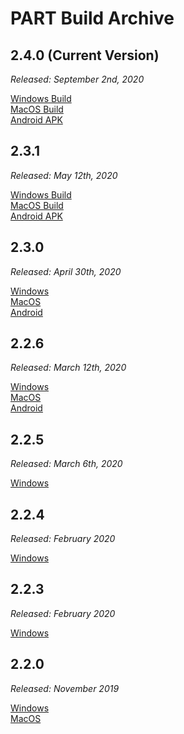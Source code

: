 # PART Build Archive

## 2.4.0 (Current Version)

*Released: September 2nd, 2020*

[Windows Build](https://braingamecentergamefiles.s3-us-west-1.amazonaws.com/PART/Builds/PART_2.4.0_WINx64.zip)  
[MacOS Build](https://braingamecentergamefiles.s3-us-west-1.amazonaws.com/PART/Builds/PART_2.4.0_MacOS.dmg)  
[Android APK](https://braingamecentergamefiles.s3-us-west-1.amazonaws.com/PART/Builds/PART_2.4.0_Android.apk)


## 2.3.1

*Released: May 12th, 2020*

[Windows Build](https://braingamecentergamefiles.s3-us-west-1.amazonaws.com/PART/Builds/PART_2.3.1_WINx64.zip)  
[MacOS Build](https://braingamecentergamefiles.s3-us-west-1.amazonaws.com/PART/Builds/PART_2.3.1_MacOS.dmg)  
[Android APK](https://braingamecentergamefiles.s3-us-west-1.amazonaws.com/PART/Builds/PART_2.3.1_Android.apk)

## 2.3.0

*Released: April 30th, 2020*

[Windows](https://braingamecentergamefiles.s3-us-west-1.amazonaws.com/PART/Builds/PART_2.3.0_WINx64.zip)  
[MacOS](https://braingamecentergamefiles.s3-us-west-1.amazonaws.com/PART/Builds/PART_2.3.0_MacOS.dmg)  
[Android](https://braingamecentergamefiles.s3-us-west-1.amazonaws.com/PART/Builds/PART_2.3.0_Android.apk)  

## 2.2.6

*Released: March 12th, 2020*

[Windows](https://braingamecentergamefiles.s3-us-west-1.amazonaws.com/PART/Builds/PART_2.2.6_WINx64.zip)  
[MacOS](https://braingamecentergamefiles.s3-us-west-1.amazonaws.com/PART/Builds/PART_2.2.6_MacOS.dmg)  
[Android](https://braingamecentergamefiles.s3-us-west-1.amazonaws.com/PART/Builds/PART_2.2.6_Android.apk)  

## 2.2.5

*Released: March 6th, 2020*

[Windows](https://braingamecentergamefiles.s3-us-west-1.amazonaws.com/PART/Builds/PART_2.2.5_WINx64.zip)

## 2.2.4

*Released: February 2020*

[Windows](https://braingamecentergamefiles.s3-us-west-1.amazonaws.com/PART/Builds/PART_2.2.4_WINx64.zip)

## 2.2.3

*Released: February 2020*

[Windows](https://braingamecentergamefiles.s3-us-west-1.amazonaws.com/PART/Builds/PART_2.2.3_WINx64.zip)

## 2.2.0 

*Released: November 2019*

[Windows](https://braingamecentergamefiles.s3-us-west-1.amazonaws.com/PART/Builds/PART_PC_v2.2.zip)  
[MacOS](https://braingamecentergamefiles.s3-us-west-1.amazonaws.com/PART/Builds/PARTInstaller.dmg)
